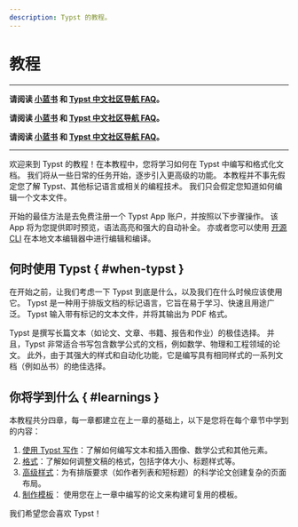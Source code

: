 ```yaml
---
description: Typst 的教程。
---
```


# 教程

---

**请阅读 [小蓝书](https://typst-doc-cn.github.io/tutorial/) 和 [Typst 中文社区导航 FAQ](https://typst-doc-cn.github.io/guide/)。**

**请阅读 [小蓝书](https://typst-doc-cn.github.io/tutorial/) 和 [Typst 中文社区导航 FAQ](https://typst-doc-cn.github.io/guide/)。**

**请阅读 [小蓝书](https://typst-doc-cn.github.io/tutorial/) 和 [Typst 中文社区导航 FAQ](https://typst-doc-cn.github.io/guide/)。**

---

欢迎来到 Typst 的教程！在本教程中，您将学习如何在 Typst 中编写和格式化文档。
我们将从一些日常的任务开始，逐步引入更高级的功能。
本教程并不事先假定您了解 Typst、其他标记语言或相关的编程技术。
我们只会假定您知道如何编辑一个文本文件。

开始的最佳方法是去免费注册一个 Typst App 账户，并按照以下步骤操作。
该 App 将为您提供即时预览，语法高亮和强大的自动补全。
亦或者您可以使用 [开源 CLI](https://github.com/typst/typst) 在本地文本编辑器中进行编辑和编译。

## 何时使用 Typst { #when-typst }
在开始之前，让我们考虑一下 Typst 到底是什么，以及我们在什么时候应该使用它。
Typst 是一种用于排版文档的标记语言，它旨在易于学习、快速且用途广泛。
Typst 输入带有标记的文本文件，并将其输出为 PDF 格式。

Typst 是撰写长篇文本（如论文、文章、书籍、报告和作业）的极佳选择。
并且，Typst 非常适合书写包含数学公式的文档，例如数学、物理和工程领域的论文。
此外，由于其强大的样式和自动化功能，它是编写具有相同样式的一系列文档（例如丛书）的绝佳选择。

## 你将学到什么 { #learnings }
本教程共分四章，每一章都建立在上一章的基础上，以下是您将在每个章节中学到的内容：

1. [使用 Typst 写作]($tutorial/writing-in-typst)：了解如何编写文本和插入图像、数学公式和其他元素。
2. [格式]($tutorial/formatting)：了解如何调整文稿的格式，包括字体大小、标题样式等。
3. [高级样式]($tutorial/advanced-styling)：为有排版要求（如作者列表和短标题）的科学论文创建复杂的页面布局。
4. [制作模板]($tutorial/making-a-template)： 使用您在上一章中编写的论文来构建可复用的模板。

我们希望您会喜欢 Typst！
